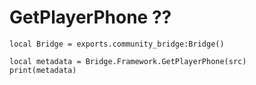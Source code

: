 # GetPlayerPhone ??

```
local Bridge = exports.community_bridge:Bridge()

local metadata = Bridge.Framework.GetPlayerPhone(src)
print(metadata)
```
